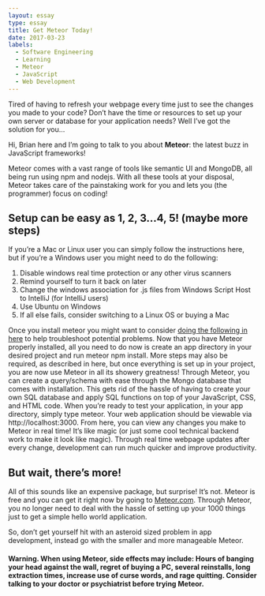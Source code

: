 ```yaml
---
layout: essay
type: essay
title: Get Meteor Today!
date: 2017-03-23
labels:
  - Software Engineering
  - Learning
  - Meteor
  - JavaScript
  - Web Development
---
```


Tired of having to refresh your webpage every time just to see the changes you made to your code? Don’t have the time or resources to set up your own server or database for your application needs? Well I’ve got the solution for you…

Hi, Brian here and I’m going to talk to you about **Meteor**: the latest buzz in JavaScript frameworks! 

Meteor comes with a vast range of tools like semantic UI and MongoDB, all being run using npm and nodejs. With all these tools at your disposal, Meteor takes care of the painstaking work for you and lets you (the programmer) focus on coding!

## Setup can be easy as 1, 2, 3...4, 5! (maybe more steps)
If you’re a Mac or Linux user you can simply follow the instructions here, but if you’re a Windows user you might need to do the following:
1.	Disable windows real time protection or any other virus scanners 
2.	Remind yourself to turn it back on later
3.	Change the windows association for .js files from Windows Script Host to IntelliJ (for IntelliJ users)
4.	Use Ubuntu on Windows
5.	If all else fails, consider switching to a Linux OS or buying a Mac

Once you install meteor you might want to consider [doing the following in here](http://courses.ics.hawaii.edu/ics314s17/morea/meteor-2/reading-meteor-tips.html) to help troubleshoot potential problems.
Now that you have Meteor properly installed, all you need to do now is create an app directory in your desired project and run meteor npm install. More steps may also be required, as described in here, but once everything is set up in your project, you are now use Meteor in all its showery greatness!
Through Meteor, you can create a query/schema with ease through the Mongo database that comes with installation. This gets rid of the hassle of having to create your own SQL database and apply SQL functions on top of your JavaScript, CSS, and HTML code.
When you’re ready to test your application, in your app directory, simply type meteor. Your web application should be viewable via http://localhost:3000. From here, you can view any changes you make to Meteor in real time! It’s like magic (or just some cool technical backend work to make it look like magic). Through real time webpage updates after every change, development can run much quicker and improve productivity.

## But wait, there’s more!
All of this sounds like an expensive package, but surprise! It’s not. Meteor is free and you can get it right now by going to [Meteor.com](https://www.meteor.com/). 
Through Meteor, you no longer need to deal with the hassle of setting up your 1000 things just to get a simple hello world application.

So, don’t get yourself hit with an asteroid sized problem in app development, instead go with the smaller and more manageable Meteor.

#### Warning. When using Meteor, side effects may include: Hours of banging your head against the wall, regret of buying a PC, several reinstalls, long extraction times, increase use of curse words, and rage quitting. Consider talking to your doctor or psychiatrist before trying Meteor.
